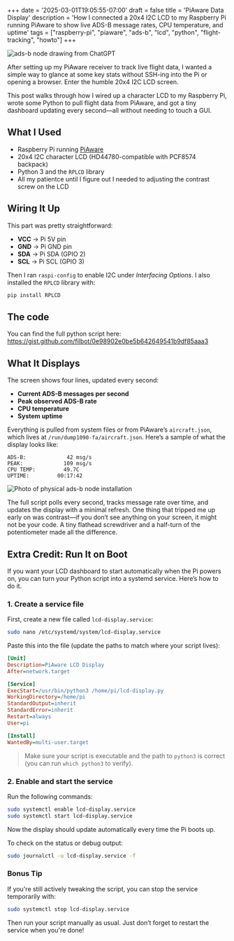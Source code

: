 +++
date = '2025-03-01T19:05:55-07:00'
draft = false
title = 'PiAware Data Display'
description = 'How I connected a 20x4 I2C LCD to my Raspberry Pi running PiAware to show live ADS-B message rates, CPU temperature, and uptime'
tags = ["raspberry-pi", "piaware", "ads-b", "lcd", "python", "flight-tracking", "howto"]
+++

![ads-b node drawing from ChatGPT](/images/adsb-node-display/piaware-lcd-chatgpt-generated.jpg)

After setting up my PiAware receiver to track live flight data, I wanted a simple way to glance at some key stats without SSH-ing into the Pi or opening a browser. Enter the humble 20x4 I2C LCD screen.

This post walks through how I wired up a character LCD to my Raspberry Pi, wrote some Python to pull flight data from PiAware, and got a tiny dashboard updating every second—all without needing to touch a GUI.

## What I Used

- Raspberry Pi running [PiAware](https://www.flightaware.com/adsb/piaware/build)
- 20x4 I2C character LCD (HD44780-compatible with PCF8574 backpack)
- Python 3 and the `RPLCD` library
- All my patientce until I figure out I needed to adjusting the contrast screw on the LCD

## Wiring It Up

This part was pretty straightforward:

- **VCC** → Pi 5V pin  
- **GND** → Pi GND pin  
- **SDA** → Pi SDA (GPIO 2)  
- **SCL** → Pi SCL (GPIO 3)  

Then I ran `raspi-config` to enable I2C under *Interfacing Options*. I also installed the `RPLCD` library with:

```bash
pip install RPLCD
```

## The code

You can find the full python script here: https://gist.github.com/filbot/0e98902e0be5b642649541b9df85aaa3

## What It Displays

The screen shows four lines, updated every second:

- **Current ADS-B messages per second**
- **Peak observed ADS-B rate**
- **CPU temperature**
- **System uptime**

Everything is pulled from system files or from PiAware’s `aircraft.json`, which lives at `/run/dump1090-fa/aircraft.json`. Here’s a sample of what the display looks like:

```
ADS-B:             42 msg/s
PEAK:             109 msg/s
CPU TEMP:         49.7C
UPTIME:         00:17:42
```

![Photo of physical ads-b node installation](/images/adsb-node-display/product-photo.jpg)

The full script polls every second, tracks message rate over time, and updates the display with a minimal refresh. One thing that tripped me up early on was contrast—if you don’t see anything on your screen, it might not be your code. A tiny flathead screwdriver and a half-turn of the potentiometer made all the difference.

## Extra Credit: Run It on Boot

If you want your LCD dashboard to start automatically when the Pi powers on, you can turn your Python script into a systemd service. Here’s how to do it.

### 1. Create a service file

First, create a new file called `lcd-display.service`:

```bash
sudo nano /etc/systemd/system/lcd-display.service
```

Paste this into the file (update the paths to match where your script lives):

```ini
[Unit]
Description=PiAware LCD Display
After=network.target

[Service]
ExecStart=/usr/bin/python3 /home/pi/lcd-display.py
WorkingDirectory=/home/pi
StandardOutput=inherit
StandardError=inherit
Restart=always
User=pi

[Install]
WantedBy=multi-user.target
```

> Make sure your script is executable and the path to `python3` is correct (you can run `which python3` to verify).

### 2. Enable and start the service

Run the following commands:

```bash
sudo systemctl enable lcd-display.service
sudo systemctl start lcd-display.service
```

Now the display should update automatically every time the Pi boots up.

To check on the status or debug output:

```bash
sudo journalctl -u lcd-display.service -f
```

### Bonus Tip

If you're still actively tweaking the script, you can stop the service temporarily with:

```bash
sudo systemctl stop lcd-display.service
```

Then run your script manually as usual. Just don’t forget to restart the service when you're done!